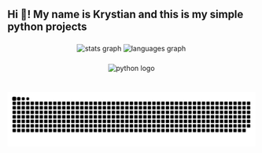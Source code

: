 <h2 align="left">Hi 👋! My name is Krystian and this is my simple python projects</h2>

###

<div align="center">
  <img src="https://github-readme-stats.vercel.app/api?username=xKrysti4n&hide_title=false&hide_rank=false&show_icons=true&include_all_commits=true&count_private=true&disable_animations=false&theme=dracula&locale=en&hide_border=false" height="150" alt="stats graph"  />
  <img src="https://github-readme-stats.vercel.app/api/top-langs?username=xKrysti4n&locale=en&hide_title=false&layout=compact&card_width=320&langs_count=5&theme=dracula&hide_border=false" height="150" alt="languages graph"  />
</div>

###

<div align="center">
  <img src="https://cdn.jsdelivr.net/gh/devicons/devicon/icons/python/python-original.svg" height="40" alt="python logo"  />
</div>

###


<br clear="both">

<img src="https://raw.githubusercontent.com/xKrysti4n/python-projects/output/snake.svg" alt="Snake animation" />

###

<h3 align="left"></h3>

###